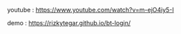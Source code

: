 youtube : https://www.youtube.com/watch?v=m-ejO4iy5-I

demo : https://rizkytegar.github.io/bt-login/
